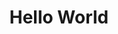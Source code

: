 ---
ee_id: '111'
site: '1'
type: '2'
url: 2011-103-hello-world
title: Hello World
year: '2011'
display_year: '2011'
medium: CNC bent stainless steel with electro-polish finish
dims: 41 x 7 1/2 x 9 1/2 inches
pitch: Wire bent to random points with one dimension always increasing.
ps:
live_url:
related:
youtube:
related_code: https://github.com/coryarcangel/Desktop-Wireform
imgs: hello-world-2011-103-full-database-Team.jpg
subheading:
download:
add_credit:
commission:
layout: things-i-made
---